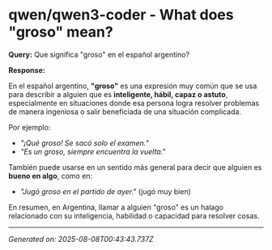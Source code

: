 # qwen/qwen3-coder - What does "groso" mean?

**Query:** Que significa "groso" en el español argentino?



**Response:**

En el español argentino, **"groso"** es una expresión muy común que se usa para describir a alguien que es **inteligente, hábil, capaz o astuto**, especialmente en situaciones donde esa persona logra resolver problemas de manera ingeniosa o salir beneficiada de una situación complicada.

Por ejemplo:
- _"¡Qué groso! Se sacó solo el examen."_  
- _"Es un groso, siempre encuentra la vuelta."_

También puede usarse en un sentido más general para decir que alguien es **bueno en algo**, como en:
- _"Jugó groso en el partido de ayer."_ (jugó muy bien)

En resumen, en Argentina, llamar a alguien "groso" es un halago relacionado con su inteligencia, habilidad o capacidad para resolver cosas.


---
*Generated on: 2025-08-08T00:43:43.737Z*
